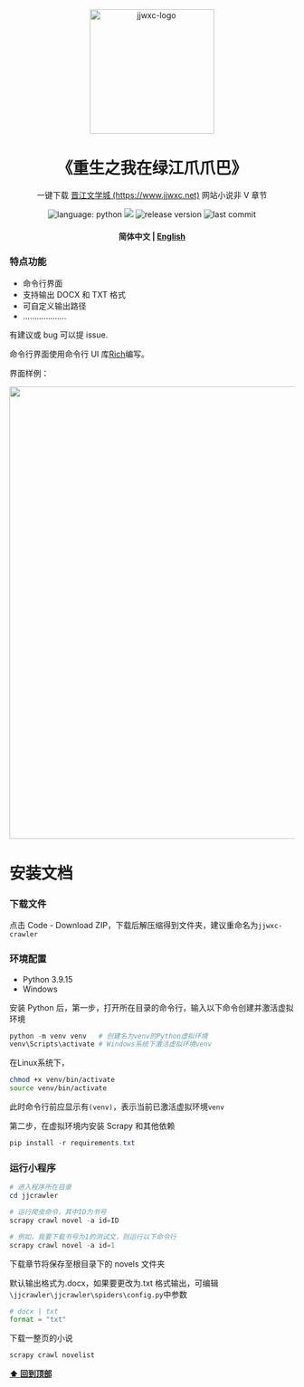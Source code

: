 <div align="center"><a href="https://www.jjwxc.net//"><img src="public/logo.png" alt="jjwxc-logo" title="jjwxc" width="220"></a></div>

<div>
  <h1 align="center">
    《重生之我在绿江爪爪巴》
  </h1>
  <p align="center">
    一键下载
    <a href="https://www.jjwxc.net">晋江文学城 (https://www.jjwxc.net)</a> 
    网站小说非 V 章节
  </p>
  <p align="center">
      <img alt="language: python" src="https://img.shields.io/badge/language-Python-118629">
      <a href="https://www.github.com/labuladong" target="_blank"><img src="https://img.shields.io/badge/作者-@陈刑-689e75.svg?logo=GitHub"></a>
      <img alt="release version" src="https://img.shields.io/badge/release-v1.0.0-9ccca4">
      <img alt="last commit" src="https://img.shields.io/github/last-commit/dev-chenxing/jjwxc-crawler?color=7fbc87">
  </p>
</div>

<h4 align="center">
    <p>
        <b>简体中文</b> |
        <a href="https://github.com/dev-chenxing/jjwxc-crawler/blob/main/README_en.md">English</a>
    </p>
</h4>

### 特点功能

-   命令行界面
-   支持输出 DOCX 和 TXT 格式
-   可自定义输出路径
-   ...................

有建议或 bug 可以提 issue.

命令行界面使用命令行 UI 库[Rich](https://github.com/Textualize/rich)编写。

界面样例：

<div align="center">
  <img src="public/preview.gif" width="800px"/>
</div>

# 安装文档

### 下载文件

点击 Code - Download ZIP，下载后解压缩得到文件夹，建议重命名为`jjwxc-crawler`

### 环境配置

-   Python 3.9.15
-   Windows

安装 Python 后，第一步，打开所在目录的命令行，输入以下命令创建并激活虚拟环境

```powershell
python -m venv venv   # 创建名为venv的Python虚拟环境
venv\Scripts\activate # Windows系统下激活虚拟环境venv
```

在Linux系统下，

```bash
chmod +x venv/bin/activate 
source venv/bin/activate 
```

此时命令行前应显示有`(venv)`，表示当前已激活虚拟环境`venv`

第二步，在虚拟环境内安装 Scrapy 和其他依赖

```powershell
pip install -r requirements.txt
```

### 运行小程序

```powershell
# 进入程序所在目录
cd jjcrawler

# 运行爬虫命令，其中ID为书号
scrapy crawl novel -a id=ID

# 例如，我要下载书号为1的测试文，则运行以下命令行
scrapy crawl novel -a id=1
```

下载章节将保存至根目录下的 novels 文件夹

默认输出格式为.docx，如果要更改为.txt 格式输出，可编辑`\jjcrawler\jjcrawler\spiders\config.py`中参数

```python
# docx | txt
format = "txt"
```

下载一整页的小说
```bash
scrapy crawl novelist
```

**[⬆ 回到顶部](#特点功能)**
